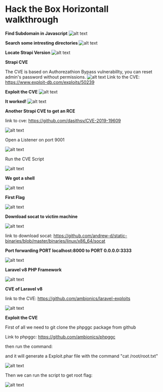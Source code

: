 <h1>Hack the Box Horizontall walkthrough</h1>

<b>Find Subdomain in Javascript</b>
![alt text](https://github.com/ImLevys/ImLevys.github.io/blob/main/hackthebox/1-subdomain.png?raw=true)

<b>Search some intresting directories </b>
![alt text](https://github.com/ImLevys/ImLevys.github.io/blob/main/hackthebox/2-ffuf-subdomain.png?raw=true)

<b>Locate Strapi Version</b>
 ![alt text](https://github.com/ImLevys/ImLevys.github.io/blob/main/hackthebox/3-strapi-version.png?raw=true)
 
 <b>Strapi CVE</b>
 
 The CVE is based on Authorezathion Bypass vulnerabillty, 
 you can reset admin's password without permissions.
 ![alt text](https://github.com/ImLevys/ImLevys.github.io/blob/main/hackthebox/4-cve.png?raw=true)
 Link to the CVE: https://www.exploit-db.com/exploits/50239
 
<b>Exploit the CVE</b>
![alt text](https://github.com/ImLevys/ImLevys.github.io/blob/main/hackthebox/5-cve-exploit.png?raw=true)

<b>It worked!</b>
![alt text](https://github.com/ImLevys/ImLevys.github.io/blob/main/hackthebox/6-login-admin.png?raw=true)

<b>Another Strapi CVE to get an RCE</b>

link to cve: https://github.com/dasithsv/CVE-2019-19609

![alt text](https://github.com/ImLevys/ImLevys.github.io/blob/main/hackthebox/7-cve-rce.png?raw=true)

Open a Listener on port 9001

![alt text](https://github.com/ImLevys/ImLevys.github.io/blob/main/hackthebox/7.5%20-%20listener%20on%20port%209001.png?raw=true)

Run the CVE Script

![alt text](https://github.com/ImLevys/ImLevys.github.io/blob/main/hackthebox/8-command-rce.png?raw=true)

<b>We got a shell</b>

![alt text](https://github.com/ImLevys/ImLevys.github.io/blob/main/hackthebox/9-rce.png?raw=true)

<b>First Flag</b>

![alt text](https://github.com/ImLevys/ImLevys.github.io/blob/main/hackthebox/10-userflag.png?raw=true)

<b>Download socat to victim machine</b>

![alt text](https://github.com/ImLevys/ImLevys.github.io/blob/main/hackthebox/13-socat_download.png?raw=true)

link to download socat: https://github.com/andrew-d/static-binaries/blob/master/binaries/linux/x86_64/socat

<b>Port forwarding PORT localhost:8000 to PORT 0.0.0.0:3333</b>

![alt text](https://github.com/ImLevys/ImLevys.github.io/blob/main/hackthebox/14-socat.png?raw=true)
 
 <b>Laravel v8 PHP Framework</b>
 
 ![alt text](https://github.com/ImLevys/ImLevys.github.io/blob/main/hackthebox/14-laravelphp.png?raw=true)
  
  <b>CVE of Laravel v8</b>
  
  link to the CVE: https://github.com/ambionics/laravel-exploits
  
  ![alt text](https://github.com/ImLevys/ImLevys.github.io/blob/main/hackthebox/14.5%20laravel.png?raw=true)
  
  
  <b>Exploit the CVE</b>
  
  First of all we need to git clone the phpggc package from github
  
  Link to phpggc: https://github.com/ambionics/phpggc
  
  then run the command: 
  
  and it will generate a Exploit.phar file with the command "cat /root/root.txt"
  
  ![alt text](https://github.com/ImLevys/ImLevys.github.io/blob/main/hackthebox/15-larvel_poc.png?raw=true)
  
  Then we can run the script to get root flag:
  
  ![alt text](https://github.com/ImLevys/ImLevys.github.io/blob/main/hackthebox/16-rooted.png?raw=true)
  
